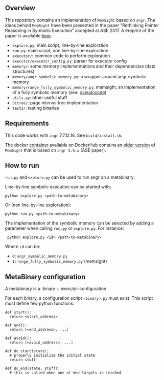## Overview

This repository contains an implemenation of `MemSight` based on `angr`. The ideas behind `MemSight` have been presented in the paper "Rethinking Pointer Reasoning in Symbolic Execution" accepted at ASE 2017. A èreprint of the paper is available [here](https://github.com/season-lab/memsight/raw/master/publications/memsight-ase17.pdf).

- `explore.py`: main script, line-by-line exploration
- `run.py`: main script, non line-by-line exploration
- `executor/`: common code to perform exploration
- `executor/executor_config.py`: parser for executor config
- `memory/`: some memory implememtations and their dependencies (data structures)
- `memory/angr_symbolic_memory.py`: a wrapper around angr symbolic memory
- `memory/range_fully_symbolic_memory.py`: memsight, an implementation of a fully symbolic memory (see: [pseudocode](docs/pseudocode/naive-v4/main.pdf))
- `utils.py`: other useful stuff
- `pitree/`: page interval tree implementation
- `tests/`: testing binaries

## Requirements

This code works with `angr` 7.7.12.16. See `build/install.sh`.

The docker [container](https://hub.docker.com/r/ercoppa/angr-fsm-0.1/) available on DockerHub contains an [older version](https://github.com/season-lab/memsight/tree/ASE) of `MemSight` that is based on `angr 5.6.x` (ASE paper).

## How to run
`run.py` and `explore.py` can be used to run angr on a metabinary.

Line-by-line symbolic execution can be started with:

    python explore.py <path-to-metabinary>
    
Or (non line-by-line exploration):

    python run.py <path-to-metabinary>

The implementation of the symbolic memory can be selected by adding a parameter when calling `run.py` or `explore.py`. For instance:

     python explore.py <id> <path-to-metabinary>

Where `id` can be:
- `0`: `angr_symbolic_memory.py`
- `1`: `range_fully_symbolic_memory.py` (memsight)
    
## MetaBinary configuration
A metabinary is a: binary + executor configuration.

For each binary, a configuration script `<binary>.py` must exist. This script must define few python functions:

    def start():
      return <start_address>

    def end():
      return [<end_address>, ...]

    def avoid():
      return [<avoid_address>, ...]

    def do_start(state):
      # properly initialize the initial state
      return stuff

    def do_end(state, stuff):
      # this is called when one of end targets is reached
    
